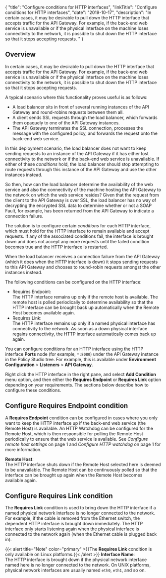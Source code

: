 {
"title": "Configure conditions for HTTP interfaces",
"linkTitle": "Configure conditions for HTTP interfaces",
"date": "2019-10-17",
"description": "In certain cases, it may be desirable to pull down the HTTP interface that accepts traffic for the API Gateway. For example, if the back-end web service is unavailable or if the physical interface on the machine loses connectivity to the network, it is possible to shut down the HTTP interface so that it stops accepting requests. "
}
﻿
<div id="p_general_conditions_overview">

Overview
--------

In certain cases, it may be desirable to pull down the HTTP interface that accepts traffic for the API Gateway. For example, if the back-end web service is unavailable or if the physical interface on the machine loses connectivity to the network, it is possible to shut down the HTTP interface so that it stops accepting requests.

A typical scenario where this functionality proves useful is as follows:

-   A load balancer sits in front of several running instances of the API Gateway and round-robins requests between them all.
-   A client sends SSL requests through the load balancer, which forwards them opaquely to one of the API Gateway instances.
-   The API Gateway terminates the SSL connection, processes the message with the configured policy, and forwards the request onto the back-end web service.

In this deployment scenario, the load balancer does not want to keep sending requests to an instance of the API Gateway if it has either lost connectivity to the network or if the back-end web service is unavailable. If either of these *conditions*
hold, the load balancer should stop attempting to route requests through this instance of the API Gateway and use the other instances instead.

So then, how can the load balancer determine the availability of the web service and also the connectivity of the machine hosting the API Gateway to the network on which the web service resides? Given that the request from the client to the API Gateway is over SSL, the load balancer has no way of decrypting the encrypted SSL data to determine whether or not a SOAP Fault, for example, has been returned from the API Gateway to indicate a connection failure.

The solution is to configure certain *conditions*
for each HTTP interface, which must hold for the HTTP interface to remain available and accept requests. If any of the associated conditions fail, the interface is brought down and does not accept any more requests until the failed condition becomes true and the HTTP interface is restarted.

When the load balancer receives a connection failure from the API Gateway (which it does when the HTTP interface is down) it stops sending requests to this API Gateway and chooses to round-robin requests amongst the other instances instead.

The following conditions can be configured on the HTTP interface:

-   Requires Endpoint:\
    The HTTP interface remains up only if the remote host is available. The remote host is polled periodically to determine availability so that the HTTP interface can be brought back up automatically when the Remote Host becomes available again.
-   Requires Link:\
    The HTTP interface remains up only if a named physical interface has connectivity to the network. As soon as a down physical interface regains connectivity, the HTTP interface automatically comes back up again.

You can configure conditions for an HTTP interface using the HTTP interface **Ports** node (for example, `*:8080`) under the API Gateway instance in the Policy Studio tree. For example, this is available under **Environment Configuration** > **Listeners** > **API Gateway**.

Right click the HTTP interface in the right pane, and select **Add Condition**
menu option, and then either the **Requires Endpoint**
or **Requires Link**
option depending on your requirements. The sections below describe how to configure these conditions.

</div>

<div id="p_general_conditions_endpoint">

Configure Requires Endpoint condition
-------------------------------------

A **Requires Endpoint**
condition can be configured in cases where you only want to keep the HTTP interface up if the back-end web service (the Remote Host) is available. An HTTP Watchdog can be configured for the Remote Host, which is then responsible for polling the Remote Host periodically to ensure that the web service is available. See *Configure remote host settings* on page 1
and *Configure HTTP watchdog* on page 1
for more information.

**Remote Host**:\
The HTTP interface shuts down if the Remote Host selected here is deemed to be unavailable. The Remote Host can be continuously polled so that the interface can be brought up again when the Remote Host becomes available again.

</div>

<div id="p_general_conditions_link">

Configure Requires Link condition
---------------------------------

The **Requires Link**
condition is used to bring down the HTTP interface if a named physical network interface is no longer connected to the network. For example, if the cable is removed from the Ethernet switch, the dependent HTTP interface is brought down immediately. The HTTP interface only starts listening again when the physical interface is connected to the network again (when the Ethernet cable is plugged back in).

{{< alert title="Note" color="primary" >}}The **Requires Link**
condition is only available on Linux platforms.{{< /alert >}}
**Interface Name**:\
The HTTP interface is brought down if the physical network interface named here is no longer connected to the network. On UNIX platforms, physical network interfaces are usually named `eth0`, `eth1`, and so on.

</div>
